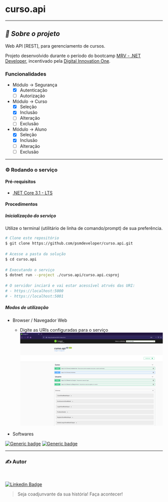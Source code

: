 #  curso.api

---
## ***🎯 Sobre o projeto***

Web API [REST], para gerenciamento de cursos.

Projeto desenvolvido durante o período do bootcamp [MRV - .NET Developer](https://web.digitalinnovation.one/track/mrv-net-developer), incentivado pela [Digital Innovation One](https://web.digitalinnovation.one/home).

### Funcionalidades
 - Módulo -> Segurança
 	- [X] Autenticação
	- [ ] Autorização

 - Módulo -> Curso
 	- [X] Seleção
 	- [X] Inclusão
	- [ ] Alteração
	- [ ] Exclusão

 - Módulo -> Aluno
 	- [X] Seleção
 	- [X] Inclusão
	- [ ] Alteração
	- [ ] Exclusão

---
### ⚙️ Rodando o serviço

#### Pré-requisitos 
 - [.NET Core 3.1 - LTS](https://dotnet.microsoft.com/download/dotnet/3.1/)

#### Procedimentos

##### Inicialização do serviço

Utilize o terminal (utilitário de linha de comando/prompt) de sua preferência.

```bash
# Clone este repositório
$ git clone https://github.com/psmdeveloper/curso.api.git

# Acesse a pasta da solução
$ cd curso.api

# Executando o serviço
$ dotnet run --project ./curso.api/curso.api.csproj

# O servidor inciará e vai estar acessível atrvés das URI:
# - https://localhost:5000
# - https://localhost:5001 
```
##### Modos de utilização

* Browser / Navegador Web
	* Digite as URIs configuradas para o serviço
![Documentação - Swagger](https://github.com/psmdeveloper/curso.api/blob/master/curso.api/Assets/swagger.PNG)



* Softwares

[![Generic badge](https://img.shields.io/badge/Run_by-Insomnia-blueviolet.svg?style=flat&logo=appveyor)](https://support.insomnia.rest/category/149-getting-started/) 
[![Generic badge](https://img.shields.io/badge/Run_by-Postman-orange.svg?style=flat&logo=appveyor)](https://learning.postman.com/docs/getting-started/sending-the-first-request/)

---
### ✍️ Autor

<a href="https://www.linkedin.com/in/philipp-moreira/">
 <img style="border-radius: 50%;" src="https://media-exp1.licdn.com/dms/image/C4D03AQHN3do2zqRTeg/profile-displayphoto-shrink_200_200/0/1614293247071?e=1622678400&v=beta&t=vCznGWjjmozdjPS_8lztg970yNqluN4Y6OKtdF7CnZI" width="100px;" alt=""/></a><br />

[![Linkedin Badge](https://img.shields.io/badge/-Philipp_Moreira-blue?style=flat-square&logo=Linkedin&logoColor=white&link=https://www.linkedin.com/in/philipp-moreira/)](https://www.linkedin.com/in/philipp-moreira/) <a href="https://www.linkedin.com/in/philipp-moreira/" title="Philipp Moreira"></a>
>Seja coadjunvante da sua história! Faça acontecer!
